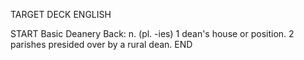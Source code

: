 TARGET DECK
ENGLISH

START
Basic
Deanery
Back: n. (pl. -ies) 1 dean's house or position. 2 parishes presided over by a rural dean.
END
